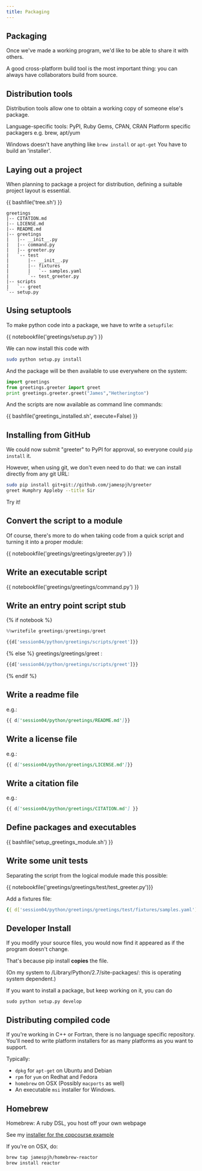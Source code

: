 ```yaml
---
title: Packaging
---
```


Packaging
---------

Once we've made a working program, we'd like to be able to share it with others.

A good cross-platform build tool is the most important thing: you can always
have collaborators build from source.

Distribution tools
------------------

Distribution tools allow one to obtain a working copy of someone else's package.

Language-specific tools: PyPI, Ruby Gems, CPAN, CRAN
Platform specific packagers e.g. brew, apt/yum

Windows doesn't have anything like `brew install` or `apt-get`
You have to build an 'installer'.

Laying out a project
--------------------

When planning to package a project for distribution, defining a suitable
project layout is essential.

{{ bashfile('tree.sh') }}

``` tree
greetings
|-- CITATION.md
|-- LICENSE.md
|-- README.md
|-- greetings
|   |-- __init__.py
|   |-- command.py
|   |-- greeter.py
|   `-- test
|       |-- __init__.py
|       |-- fixtures
|       |   `-- samples.yaml
|       `-- test_greeter.py
|-- scripts
|   `-- greet
`-- setup.py
```

Using setuptools
----------------

To make python code into a package, we have to write a `setupfile`:

{{ notebookfile('greetings/setup.py') }}

We can now install this code with

``` bash
sudo python setup.py install
``` 

And the package will be then available to use everywhere on the system:

``` python
import greetings
from greetings.greeter import greet
print greetings.greeter.greet("James","Hetherington")
```

And the scripts are now available as command line commands:

{{ bashfile('greetings_installed.sh', execute=False) }}


Installing from GitHub
----------------------

We could now submit "greeter" to PyPI for approval, so everyone could `pip install` it.

However, when using git, we don't even need to do that: we can install directly from any git URL:

``` bash
sudo pip install git+git://github.com/jamespjh/greeter
greet Humphry Appleby --title Sir
```

Try it!

Convert the script to a module
------------------------------

Of course, there's more to do when taking code from a quick script and turning it into a proper module:

{{ notebookfile('greetings/greetings/greeter.py') }}

Write an executable script
--------------------------

{{ notebookfile('greetings/greetings/command.py') }}

Write an entry point script stub
--------------------------------

{% if notebook %}
``` python
%%writefile greetings/greetings/greet

{{d['session04/python/greetings/scripts/greet']}}
```
{% else %}
greetings/greetings/greet :
``` python
{{d['session04/python/greetings/scripts/greet']}}
```
{% endif %}

Write a readme file
-------------------
e.g.:
``` markdown
{{ d['session04/python/greetings/README.md']}}
```
Write a license file
-------------------
e.g.:
``` markdown
{{ d['session04/python/greetings/LICENSE.md']}}
```

Write a citation file
-------------------
e.g.:
``` markdown
{{ d['session04/python/greetings/CITATION.md'] }}
```

Define packages and executables
-------------------------------

{{ bashfile('setup_greetings_module.sh') }}

Write some unit tests
---------------------

Separating the script from the logical module made this possible:

{{ notebookfile('greetings/greetings/test/test_greeter.py')}}

Add a fixtures file:

``` yaml 
{{ d['session04/python/greetings/greetings/test/fixtures/samples.yaml'] }}
```

Developer Install
-----------------

If you modify your source files, you would now find it appeared as if the program doesn't change.

That's because pip install **copies** the file.

(On my system to /Library/Python/2.7/site-packages/: this is operating
system dependent.)

If you want to install a package, but keep working on it, you can do

``` raw-python
sudo python setup.py develop
```

Distributing compiled code
--------------------------

If you're working in C++ or Fortran, there is no language specific repository.
You'll need to write platform installers for as many platforms as you want to
support.

Typically:

* `dpkg` for `apt-get` on Ubuntu and Debian
* `rpm` for `yum` on Redhat and Fedora
* `homebrew` on OSX (Possibly `macports` as well)
* An executable `msi` installer for Windows.

Homebrew
--------

Homebrew: A ruby DSL, you host off your own webpage

See my [installer for the cppcourse example](http://github.com/jamespjh/homebrew-reactor)

If you're on OSX, do:

``` bash
brew tap jamespjh/homebrew-reactor
brew install reactor
```


